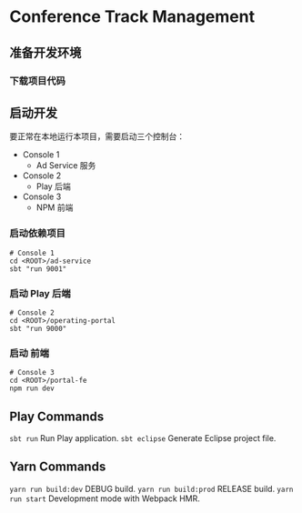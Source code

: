 Conference Track Management
=================================

## 准备开发环境

### 下载项目代码

## 启动开发

要正常在本地运行本项目，需要启动三个控制台：

- Console 1
	- Ad Service 服务
- Console 2
	- Play 后端
- Console 3
	- NPM 前端

### 启动依赖项目

	# Console 1
	cd <ROOT>/ad-service
	sbt "run 9001"

### 启动 Play 后端

	# Console 2
	cd <ROOT>/operating-portal
	sbt "run 9000"

### 启动 前端

	# Console 3
	cd <ROOT>/portal-fe
	npm run dev

## Play Commands

`sbt run` Run Play application.
`sbt eclipse` Generate Eclipse project file.

## Yarn Commands

`yarn run build:dev` DEBUG build.
`yarn run build:prod` RELEASE build.
`yarn run start` Development mode with Webpack HMR.
